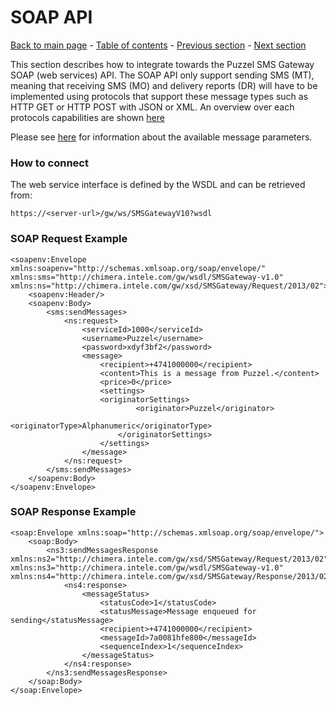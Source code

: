 # SOAP API

[Back to main page](https://github.com/Intelecom/sms/) - [Table of contents](/sections/overview.md) - [Previous section](/sections/interfaces/rest.md) -  [Next section](/sections/interfaces/http-get.md)

This section describes how to integrate towards the Puzzel SMS Gateway SOAP (web services) API. The SOAP API only support sending SMS (MT), meaning that receiving SMS (MO) and delivery reports (DR) will have to be implemented using protocols that support these message types such as HTTP GET or HTTP POST with JSON or XML. An overview over each protocols capabilities are shown [here](/sections/common.md) 

Please see [here](/sections/Common.md) for information about the available message parameters.

### How to connect

The web service interface is defined by the WSDL and can be retrieved from: 

	https://<server-url>/gw/ws/SMSGatewayV10?wsdl

### SOAP Request Example

	<soapenv:Envelope xmlns:soapenv="http://schemas.xmlsoap.org/soap/envelope/" xmlns:sms="http://chimera.intele.com/gw/wsdl/SMSGateway-v1.0" xmlns:ns="http://chimera.intele.com/gw/xsd/SMSGateway/Request/2013/02">
		<soapenv:Header/>
		<soapenv:Body>
			<sms:sendMessages>
				<ns:request>
					<serviceId>1000</serviceId>
					<username>Puzzel</username>
					<password>xdyf3bf2</password>
					<message>
						<recipient>+4741000000</recipient>
						<content>This is a message from Puzzel.</content>
						<price>0</price>
						<settings>
						<originatorSettings>
								<originator>Puzzel</originator>
								<originatorType>Alphanumeric</originatorType>
							</originatorSettings>
						</settings>
					</message>
				</ns:request>
			</sms:sendMessages>
		</soapenv:Body>
	</soapenv:Envelope>
	
### SOAP Response Example

	<soap:Envelope xmlns:soap="http://schemas.xmlsoap.org/soap/envelope/">
		<soap:Body>
			<ns3:sendMessagesResponse xmlns:ns2="http://chimera.intele.com/gw/xsd/SMSGateway/Request/2013/02" xmlns:ns3="http://chimera.intele.com/gw/wsdl/SMSGateway-v1.0" xmlns:ns4="http://chimera.intele.com/gw/xsd/SMSGateway/Response/2013/02">
				<ns4:response>
					<messageStatus>
						<statusCode>1</statusCode>
						<statusMessage>Message enqueued for sending</statusMessage>
						<recipient>+4741000000</recipient>
						<messageId>7a0081hfe800</messageId>
						<sequenceIndex>1</sequenceIndex>
					</messageStatus>
				</ns4:response>
			</ns3:sendMessagesResponse>
		</soap:Body>
	</soap:Envelope>
